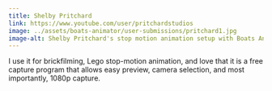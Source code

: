 ```yaml
---
title: Shelby Pritchard
link: https://www.youtube.com/user/pritchardstudios
image: ../assets/boats-animator/user-submissions/pritchard1.jpg
image-alt: Shelby Pritchard's stop motion animation setup with Boats Animator
---
```


I use it for brickfilming, Lego stop-motion animation, and love that it is a free capture program that allows easy preview, camera selection, and most importantly, 1080p capture.
